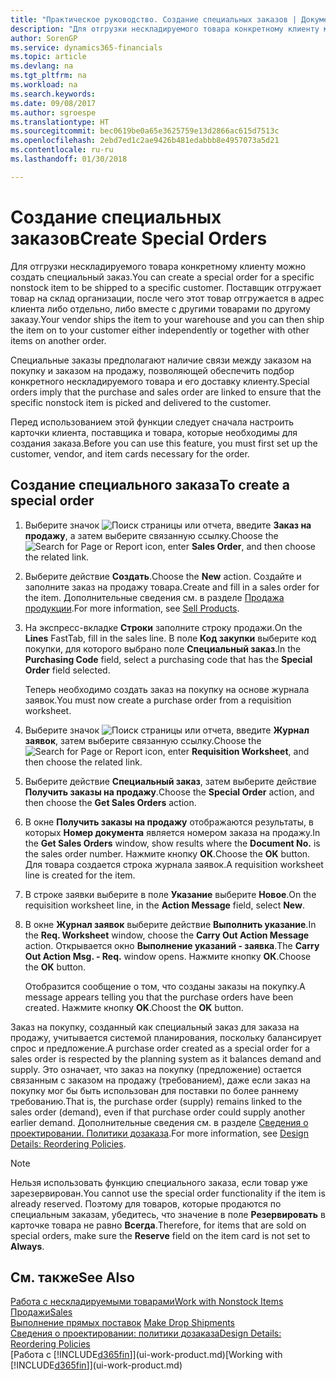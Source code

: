 ```yaml
---
title: "Практическое руководство. Создание специальных заказов | Документы Майкрософт"
description: "Для отгрузки нескладируемого товара конкретному клиенту можно создать специальный заказ. Поставщик отгружает товар на склад организации, после чего этот товар отгружается в адрес клиента либо отдельно, либо вместе с другими товарами по другому заказу."
author: SorenGP
ms.service: dynamics365-financials
ms.topic: article
ms.devlang: na
ms.tgt_pltfrm: na
ms.workload: na
ms.search.keywords: 
ms.date: 09/08/2017
ms.author: sgroespe
ms.translationtype: HT
ms.sourcegitcommit: bec0619be0a65e3625759e13d2866ac615d7513c
ms.openlocfilehash: 2ebd7ed1c2ae9426b481edabbb8e4957073a5d21
ms.contentlocale: ru-ru
ms.lasthandoff: 01/30/2018

---
```

# <a name="create-special-orders"></a><span data-ttu-id="2a1f6-104">Создание специальных заказов</span><span class="sxs-lookup"><span data-stu-id="2a1f6-104">Create Special Orders</span></span>
<span data-ttu-id="2a1f6-105">Для отгрузки нескладируемого товара конкретному клиенту можно создать специальный заказ.</span><span class="sxs-lookup"><span data-stu-id="2a1f6-105">You can create a special order for a specific nonstock item to be shipped to a specific customer.</span></span> <span data-ttu-id="2a1f6-106">Поставщик отгружает товар на склад организации, после чего этот товар отгружается в адрес клиента либо отдельно, либо вместе с другими товарами по другому заказу.</span><span class="sxs-lookup"><span data-stu-id="2a1f6-106">Your vendor ships the item to your warehouse and you can then ship the item on to your customer either independently or together with other items on another order.</span></span>  

<span data-ttu-id="2a1f6-107">Специальные заказы предполагают наличие связи между заказом на покупку и заказом на продажу, позволяющей обеспечить подбор конкретного нескладируемого товара и его доставку клиенту.</span><span class="sxs-lookup"><span data-stu-id="2a1f6-107">Special orders imply that the purchase and sales order are linked to ensure that the specific nonstock item is picked and delivered to the customer.</span></span>  

<span data-ttu-id="2a1f6-108">Перед использованием этой функции следует сначала настроить карточки клиента, поставщика и товара, которые необходимы для создания заказа.</span><span class="sxs-lookup"><span data-stu-id="2a1f6-108">Before you can use this feature, you must first set up the customer, vendor, and item cards necessary for the order.</span></span>  

## <a name="to-create-a-special-order"></a><span data-ttu-id="2a1f6-109">Создание специального заказа</span><span class="sxs-lookup"><span data-stu-id="2a1f6-109">To create a special order</span></span>  
1.  <span data-ttu-id="2a1f6-110">Выберите значок ![Поиск страницы или отчета](media/ui-search/search_small.png "Значок поиска страницы или отчета"), введите **Заказ на продажу**, а затем выберите связанную ссылку.</span><span class="sxs-lookup"><span data-stu-id="2a1f6-110">Choose the ![Search for Page or Report](media/ui-search/search_small.png "Search for Page or Report icon") icon, enter **Sales Order**, and then choose the related link.</span></span>  
2. <span data-ttu-id="2a1f6-111">Выберите действие **Создать**.</span><span class="sxs-lookup"><span data-stu-id="2a1f6-111">Choose the **New** action.</span></span> <span data-ttu-id="2a1f6-112">Создайте и заполните заказ на продажу товара.</span><span class="sxs-lookup"><span data-stu-id="2a1f6-112">Create and fill in a  sales order for the item.</span></span> <span data-ttu-id="2a1f6-113">Дополнительные сведения см. в разделе [Продажа продукции](sales-how-sell-products.md).</span><span class="sxs-lookup"><span data-stu-id="2a1f6-113">For more information, see [Sell Products](sales-how-sell-products.md).</span></span>
3.  <span data-ttu-id="2a1f6-114">На экспресс-вкладке **Строки** заполните строку продажи.</span><span class="sxs-lookup"><span data-stu-id="2a1f6-114">On the **Lines** FastTab, fill in the sales line.</span></span> <span data-ttu-id="2a1f6-115">В поле **Код закупки** выберите код покупки, для которого выбрано поле **Специальный заказ**.</span><span class="sxs-lookup"><span data-stu-id="2a1f6-115">In the **Purchasing Code** field, select a purchasing code that has the **Special Order** field selected.</span></span>

    <span data-ttu-id="2a1f6-116">Теперь необходимо создать заказ на покупку на основе журнала заявок.</span><span class="sxs-lookup"><span data-stu-id="2a1f6-116">You must now create a purchase order from a requisition worksheet.</span></span>  
4. <span data-ttu-id="2a1f6-117">Выберите значок ![Поиск страницы или отчета](media/ui-search/search_small.png "Значок поиска страницы или отчета"), введите **Журнал заявок**, затем выберите связанную ссылку.</span><span class="sxs-lookup"><span data-stu-id="2a1f6-117">Choose the ![Search for Page or Report](media/ui-search/search_small.png "Search for Page or Report icon") icon, enter **Requisition Worksheet**, and then choose the related link.</span></span>  
5. <span data-ttu-id="2a1f6-118">Выберите действие **Специальный заказ**, затем выберите действие **Получить заказы на продажу**.</span><span class="sxs-lookup"><span data-stu-id="2a1f6-118">Choose the **Special Order** action, and then choose the **Get Sales Orders** action.</span></span>  
6.  <span data-ttu-id="2a1f6-119">В окне **Получить заказы на продажу** отображаются результаты, в которых **Номер документа** является номером заказа на продажу.</span><span class="sxs-lookup"><span data-stu-id="2a1f6-119">In the **Get Sales Orders** window, show results where the **Document No.** is the sales order number.</span></span> <span data-ttu-id="2a1f6-120">Нажмите кнопку **ОК**.</span><span class="sxs-lookup"><span data-stu-id="2a1f6-120">Choose the **OK** button.</span></span> <span data-ttu-id="2a1f6-121">Для товара создается строка журнала заявок.</span><span class="sxs-lookup"><span data-stu-id="2a1f6-121">A requisition worksheet line is created for the item.</span></span>  
7.  <span data-ttu-id="2a1f6-122">В строке заявки выберите в поле **Указание** выберите **Новое**.</span><span class="sxs-lookup"><span data-stu-id="2a1f6-122">On the requisition worksheet line, in the **Action Message** field, select **New**.</span></span>  
8.  <span data-ttu-id="2a1f6-123">В окне **Журнал заявок** выберите действие **Выполнить указание**.</span><span class="sxs-lookup"><span data-stu-id="2a1f6-123">In the **Req. Worksheet** window, choose the **Carry Out Action Message** action.</span></span> <span data-ttu-id="2a1f6-124">Открывается окно **Выполнение указаний - заявка**.</span><span class="sxs-lookup"><span data-stu-id="2a1f6-124">The **Carry Out Action Msg. - Req.** window opens.</span></span> <span data-ttu-id="2a1f6-125">Нажмите кнопку **ОК**.</span><span class="sxs-lookup"><span data-stu-id="2a1f6-125">Choose the **OK** button.</span></span>  

    <span data-ttu-id="2a1f6-126">Отобразится сообщение о том, что созданы заказы на покупку.</span><span class="sxs-lookup"><span data-stu-id="2a1f6-126">A message appears telling you that the purchase orders have been created.</span></span> <span data-ttu-id="2a1f6-127">Нажмите кнопку **OK**.</span><span class="sxs-lookup"><span data-stu-id="2a1f6-127">Choost the **OK** button.</span></span>  

<span data-ttu-id="2a1f6-128">Заказ на покупку, созданный как специальный заказ для заказа на продажу, учитывается системой планирования, поскольку балансирует спрос и предложение.</span><span class="sxs-lookup"><span data-stu-id="2a1f6-128">A purchase order created as a special order for a sales order is respected by the planning system as it balances demand and supply.</span></span> <span data-ttu-id="2a1f6-129">Это означает, что заказ на покупку (предложение) остается связанным с заказом на продажу (требованием), даже если заказ на покупку мог бы быть использован для поставки по более раннему требованию.</span><span class="sxs-lookup"><span data-stu-id="2a1f6-129">That is, the purchase order (supply) remains linked to the sales order (demand), even if that purchase order could supply another earlier demand.</span></span> <span data-ttu-id="2a1f6-130">Дополнительные сведения см. в разделе [Сведения о проектировании. Политики дозаказа](design-details-reservation-order-tracking-and-action-messaging.md).</span><span class="sxs-lookup"><span data-stu-id="2a1f6-130">For more information, see [Design Details: Reordering Policies](design-details-reservation-order-tracking-and-action-messaging.md).</span></span>  

> [!NOTE]  
>  <span data-ttu-id="2a1f6-131">Нельзя использовать функцию специального заказа, если товар уже зарезервирован.</span><span class="sxs-lookup"><span data-stu-id="2a1f6-131">You cannot use the special order functionality if the item is already reserved.</span></span> <span data-ttu-id="2a1f6-132">Поэтому для товаров, которые продаются по специальным заказам, убедитесь, что значение в поле **Резервировать** в карточке товара не равно **Всегда**.</span><span class="sxs-lookup"><span data-stu-id="2a1f6-132">Therefore, for items that are sold on special orders, make sure the **Reserve** field on the item card is not set to **Always**.</span></span>  

## <a name="see-also"></a><span data-ttu-id="2a1f6-133">См. также</span><span class="sxs-lookup"><span data-stu-id="2a1f6-133">See Also</span></span>  
[<span data-ttu-id="2a1f6-134">Работа с нескладируемыми товарами</span><span class="sxs-lookup"><span data-stu-id="2a1f6-134">Work with Nonstock Items</span></span>](inventory-how-work-nonstock-items.md)  
[<span data-ttu-id="2a1f6-135">Продажи</span><span class="sxs-lookup"><span data-stu-id="2a1f6-135">Sales</span></span>](sales-manage-sales.md)  
<span data-ttu-id="2a1f6-136">[Выполнение прямых поставок](sales-how-drop-shipment.md) </span><span class="sxs-lookup"><span data-stu-id="2a1f6-136">[Make Drop Shipments](sales-how-drop-shipment.md) </span></span>  
[<span data-ttu-id="2a1f6-137">Сведения о проектировании: политики дозаказа</span><span class="sxs-lookup"><span data-stu-id="2a1f6-137">Design Details: Reordering Policies</span></span>](design-details-reservation-order-tracking-and-action-messaging.md)  
<span data-ttu-id="2a1f6-138">[Работа с [!INCLUDE[d365fin](includes/d365fin_md.md)]](ui-work-product.md)</span><span class="sxs-lookup"><span data-stu-id="2a1f6-138">[Working with [!INCLUDE[d365fin](includes/d365fin_md.md)]](ui-work-product.md)</span></span>

